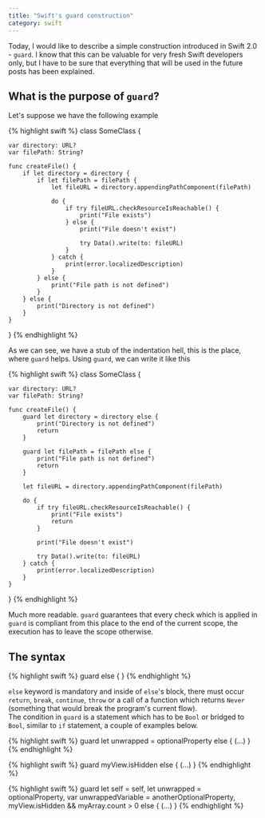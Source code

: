 ```yaml
---
title: "Swift's guard construction"
category: swift
---
```

Today, I would like to describe a simple construction introduced in Swift 2.0 - `guard`. I know that this can be valuable for very fresh Swift developers only, but I have to be sure that everything that will be used in the future posts has been explained.

## What is the purpose of `guard`?

Let's suppose we have the following example

{% highlight swift %}
class SomeClass {
    
    var directory: URL?
    var filePath: String?
    
    func createFile() {
        if let directory = directory {
            if let filePath = filePath {
                let fileURL = directory.appendingPathComponent(filePath)
                
                do {
                    if try fileURL.checkResourceIsReachable() {
                        print("File exists")
                    } else {
                        print("File doesn't exist")
                        
                        try Data().write(to: fileURL)
                    }
                } catch {
                    print(error.localizedDescription)
                }
            } else {
                print("File path is not defined")
            }
        } else {
            print("Directory is not defined")
        }
    }
    
}
{% endhighlight %}

As we can see, we have a stub of the indentation hell, this is the place, where `guard` helps. Using `guard`, we can write it like this

{% highlight swift %}
class SomeClass {
    
    var directory: URL?
    var filePath: String?
    
    func createFile() {
        guard let directory = directory else {
            print("Directory is not defined")
            return
        }
        
        guard let filePath = filePath else {
            print("File path is not defined")
            return
        }
        
        let fileURL = directory.appendingPathComponent(filePath)
        
        do {
            if try fileURL.checkResourceIsReachable() {
                print("File exists")
                return
            }
            
            print("File doesn't exist")

            try Data().write(to: fileURL)
        } catch {
            print(error.localizedDescription)
        }
    }
    
}
{% endhighlight %}

Much more readable. `guard` guarantees that every check which is applied in `guard` is compliant from this place to the end of the current scope, the execution has to leave the scope otherwise.

## The syntax

{% highlight swift %}
guard <condition> else {
    <statements>
}
{% endhighlight %}

`else` keyword is mandatory and inside of `else`'s block, there must occur `return`, `break`, `continue`, `throw` or a call of a function which returns `Never` (something that would break the program's current flow).  
The condition in `guard` is a statement which has to be `Bool` or bridged to `Bool`, similar to `if` statement, a couple of examples below.

{% highlight swift %}
guard let unwrapped = optionalProperty else {
    (...)
}
{% endhighlight %}

{% highlight swift %}
guard myView.isHidden else {
    (...)
}
{% endhighlight %}

{% highlight swift %}
guard let self = self,
    let unwrapped = optionalProperty,
    var unwrappedVariable = anotherOptionalProperty,
    myView.isHidden && myArray.count > 0 else {
    (...)
}
{% endhighlight %}